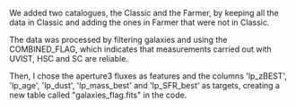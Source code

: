 We added two catalogues, the Classic and the Farmer, by keeping all the data in Classic and adding the ones in Farmer that were not in Classic.

The data was processed by filtering galaxies and using the COMBINED_FLAG,
which indicates that measurements carried out with UVIST, HSC and SC are reliable.

Then, I chose the aperture3 fluxes as features and the columns 'lp_zBEST', 'lp_age', 'lp_dust', 'lp_mass_best' and 'lp_SFR_best' as targets,
creating a new table called "galaxies_flag.fits" in the code.
